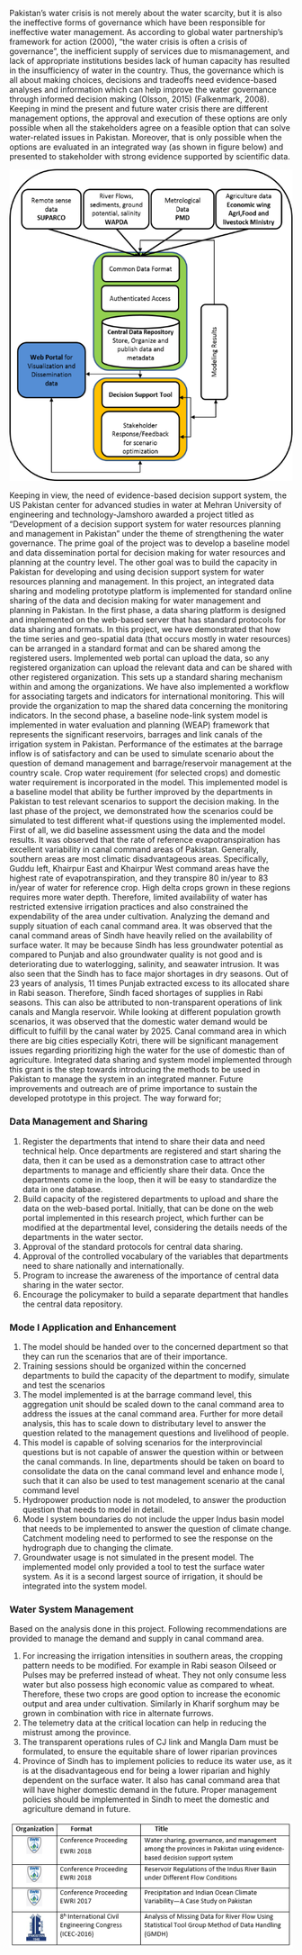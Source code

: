 Pakistan’s water crisis is not merely about the water scarcity, but it is also the ineffective forms of governance which have been responsible for ineffective water management. As according to global water partnership’s framework for action (2000), “the water crisis is often a crisis of governance”, the inefficient supply of services due to mismanagement, and lack of appropriate institutions besides lack of human capacity has resulted in the insufficiency of water in the country. Thus, the governance which is all about making choices, decisions and tradeoffs need evidence-based analyses and information which can help improve the water governance through informed decision making (Olsson, 2015) (Falkenmark, 2008). Keeping in mind the present and future water crisis there are different management options, the approval and execution of these options are only possible when all the stakeholders agree on a feasible option that can solve water-related issues in Pakistan. Moreover, that is only possible when the options are evaluated in an integrated way (as shown in figure below) and presented to stakeholder with strong evidence supported by scientific data.

![Figure 1](https://github.com/Rafique89/Indus-River-Basin-Water-Management-Modeling-and-Decision-Support/blob/master/Figures/Figure%201%20Objective%201.png)

Keeping in view, the need of evidence-based decision support system, the US Pakistan center for advanced studies in water at Mehran University of engineering and technology-Jamshoro awarded a project titled as “Development of a decision support system for water resources planning and management in Pakistan” under the theme of strengthening the water governance. The prime goal of the project was to develop a baseline model and data dissemination portal for decision making for water resources and planning at the country level. The other goal was to build the capacity in Pakistan for developing and using decision support system for water resources planning and management.
In this project, an integrated data sharing and modeling prototype platform is implemented for standard online sharing of the data and decision making for water management and planning in Pakistan.
In the first phase, a data sharing platform is designed and implemented on the web-based server that has standard protocols for data sharing and formats. In this project, we have demonstrated that how the time series and geo-spatial data (that occurs mostly in water resources) can be arranged in a standard format and can be shared among the registered users. Implemented web portal can upload the data, so any registered organization can upload the relevant data and can be shared with other registered organization. This sets up a standard sharing mechanism within and among the organizations. We have also implemented a workflow for associating targets and indicators for international monitoring. This will provide the organization to map the shared data concerning the monitoring indicators. 
In the second phase, a baseline node-link system model is implemented in water evaluation and planning (WEAP) framework that represents the significant reservoirs, barrages and link canals of the irrigation system in Pakistan. Performance of the estimates at the barrage inflow is of satisfactory and can be used to simulate scenario about the question of demand management and barrage/reservoir management at the country scale. Crop water requirement (for selected crops) and domestic water requirement is incorporated in the model. This implemented model is a baseline model that ability be further improved by the departments in Pakistan to test relevant scenarios to support the decision making.
In the last phase of the project, we demonstrated how the scenarios could be simulated to test different what-if questions using the implemented model. First of all, we did baseline assessment using the data and the model results. It was observed that the rate of reference evapotranspiration has excellent variability in canal command areas of Pakistan. Generally, southern areas are most climatic disadvantageous areas. Specifically, Guddu left, Khairpur East and Khairpur West command areas have the highest rate of evapotranspiration, and they transpire 80 in/year to 83 in/year of water for reference crop. High delta crops grown in these regions requires more water depth. Therefore, limited availability of water has restricted extensive irrigation practices and also constrained the expendability of the area under cultivation.
Analyzing the demand and supply situation of each canal command area. It was observed that the canal command areas of Sindh have heavily relied on the availability of surface water. It may be because Sindh has less groundwater potential as compared to Punjab and also groundwater quality is not good and is deteriorating due to waterlogging, salinity, and seawater intrusion. It was also seen that the Sindh has to face major shortages in dry seasons. Out of 23 years of analysis, 11 times Punjab extracted excess to its allocated share in Rabi season. Therefore, Sindh faced shortages of supplies in Rabi seasons. This can also be attributed to non-transparent operations of link canals and Mangla reservoir.
While looking at different population growth scenarios, it was observed that the domestic water demand would be difficult to fulfill by the canal water by 2025. Canal command area in which there are big cities especially Kotri, there will be significant management issues regarding prioritizing high the water for the use of domestic than of agriculture.
Integrated data sharing and system model implemented through this grant is the step towards introducing the methods to be used in Pakistan to manage the system in an integrated manner. Future improvements and outreach are of prime importance to sustain the developed prototype in this project. The way forward for;

### Data Management and Sharing

1. Register the departments that intend to share their data and need technical help. Once departments are registered and start sharing the data, then it can be used as a demonstration case to attract other departments to manage and efficiently share their data. Once the departments come in the loop, then it will be easy to standardize the data in one database.
2. Build capacity of the registered departments to upload and share the data on the web-based portal. Initially, that can be done on the web portal implemented in this research project, which further can be modified at the departmental level, considering the details needs of the departments in the water sector.
3. Approval of the standard protocols for central data sharing.
4. Approval of the controlled vocabulary of the variables that departments need to share nationally and internationally.
5. Program to increase the awareness of the importance of central data sharing in the water sector.
6. Encourage the policymaker to build a separate department that handles the central data repository.

### Mode l Application and Enhancement

1. The model should be handed over to the concerned department so that they can run the scenarios that are of their importance.
2. Training sessions should be organized within the concerned departments to build the capacity of the department to modify, simulate and test the scenarios
3. The model implemented is at the barrage command level, this aggregation unit should be scaled down to the canal command area to address the issues at the canal command area. Further for more detail analysis, this has to scale down to distributary level to answer the question related to the management questions and livelihood of people.
4. This model is capable of solving scenarios for the interprovincial questions but is not capable of answer the question within or between the canal commands. In line, departments should be taken on board to consolidate the data on the canal command level and enhance mode l, such that it can also be used to test management scenario at the canal command level
5. Hydropower production node is not modeled, to answer the production question that needs to model in detail.
6. Mode l system boundaries do not include the upper Indus basin model that needs to be implemented to answer the question of climate change. Catchment modeling need to performed to see the response on the hydrograph due to changing the climate.
7. Groundwater usage is not simulated in the present model. The implemented model only provided a tool to test the surface water system. As it is a second largest source of irrigation, it should be integrated into the system model.

### Water System Management

Based on the analysis done in this project. Following recommendations are provided to manage the demand and supply in canal command area.
1. For increasing the irrigation intensities in southern areas, the cropping pattern needs to be modified. For example in Rabi season Oilseed or Pulses may be preferred instead of wheat. They not only consume less water but also possess high economic value as compared to wheat. Therefore, these two crops are good option to increase the economic output and area under cultivation. Similarly in Kharif sorghum may be grown in combination with rice in alternate furrows.
2. The telemetry data at the critical location can help in reducing the mistrust among the province.
3. The transparent operations rules of CJ link and Mangla Dam must be formulated, to ensure the equitable share of lower riparian provinces
4. Province of Sindh has to implement policies to reduce its water use, as it is at the disadvantageous end for being a lower riparian and highly dependent on the surface water. It also has canal command area that will have higher domestic demand in the future. Proper management policies should be implemented in Sindh to meet the domestic and agriculture demand in future.

![List of Products](https://github.com/Rafique89/Indus-River-Basin-Water-Management-Modeling-and-Decision-Support/blob/master/Figures/Objective%201%20Products.PNG)

